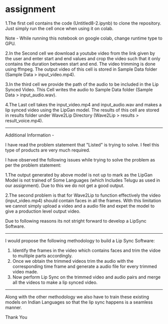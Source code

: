 # assignment

1.The first cell contains the code (Untitled8-2.ipynb) to clone the repository.  Just simply run the cell once when using it on colab.

Note - While running this notebook on google colab, change runtime type to GPU.

2.In the Second cell we download a youtube video from the link given by the user and enter start and end values and crop the video such that it only contains the duration between start and end. The video trimming is done using ffmpeg. The output video of this cell is stored in Sample Data folder (Sample Data > input_video.mp4).

3.In the third cell we provide the path of the audio to be included in the Lip Synced Video. This Cell writes the audio to Sample Data folder (Sample Data > input_audio.wav).

4.The Last cell takes the input_video.mp4 and input_audio.wav and makes a lip synced video using the LipGan model. The results of this cell are stored in results folder under Wave2Lip Directory (Wave2Lip > results > result_voice.mp4).

-----------------------------------------------------------------------------------------------------------------------------------------

Additional Information - 

I have read the problem statement that "Listed" is trying to solve. I feel this type of products are very much required.

I have observed the following issues while trying to solve the problem as per the problem statement:

1.The output generated by above model is not up to mark as the LipGan Model is not trained of Some Languages (which Includes Telugu as used in our assignment). Due to this we do not get a good output.

2.The second problem is that for Wave2Lip to function effectively the video (input_video.mp4) should contain faces in all the frames. With this limitation we cannot simply upload a video and a audio file and expet the model to give a production level output video.

Due to following reasons its not stright forward to develop a LipSync Software.

-----------------------------------------------------------------------------------------------------------------------------------------

I would propose the following methodology to build a Lip Sync Software:

1. Identify the frames in the video which contains faces and trim the vidoe to multiple parts accordingly.
2. Once we obtain the trimmed videos trim the audio with the corresponding time frame and generate a audio file for every trimmed video made.
3. Now perform Lip Sync on the trimmed video and audio pairs and merge all the videos to make a lip synced video.

-----------------------------------------------------------------------------------------------------------------------------------------

Along with the other methodology we also have to train these existing models on Indian Languages so that the lip sync happens is a seamless manner.

Thank You



